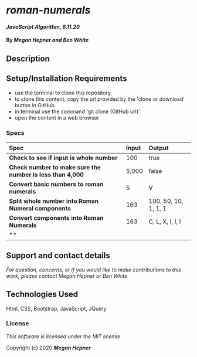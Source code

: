 
# _roman-numerals_


#### _JavaScript Algorithm, 6.11.20_

#### By _**Megan Hepner and Ben White**_

## Description



## Setup/Installation Requirements

* use the terminal to clone this repository 
* to clone this content, copy the url provided by the 'clone or download' button in GitHub
* in terminal use the command 'git clone (GitHub url)'
* open the content in a web browser

### Specs
| Spec | Input | Output |
| :-------------     | :------------- | :------------- |
| **Check to see if input is whole number** | 100 | true |
| **Check number to make sure the number is less than 4,000**| 5,000 | false |
| **Convert basic numbers to roman numerals** | 5 | V |
| **Split whole number into Roman Numeral components** | 163 | 100, 50, 10, 1, 1, 1 |
| **Convert components into Roman Numerals** | 163 | C, L, X, I, I, I |
| **



## Support and contact details

_For question, concerns, or if you would like to make contributions to this work, please contact Megan Hepner or Ben White_

## Technologies Used

Html, CSS, Bootstrap, JavaScript, JQuery

### License

*This software is licensed under the MIT license*

Copyright (c) 2020 **_Megan Hepner_**
